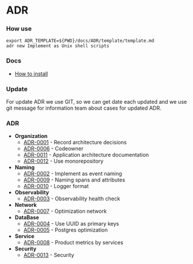 # ADR

### How use

```shell
export ADR_TEMPLATE=${PWD}/docs/ADR/template/template.md
adr new Implement as Unix shell scripts
```

### Docs

- [How to install](https://github.com/npryce/adr-tools/blob/master/INSTALL.md)

### Update

For update ADR we use GIT, so we can get date each updated and we use git message
for information team about cases for updated ADR.

### ADR

- **Organization**
    - [ADR-0001](./decisions/0001-record-architecture-decisions.md) - Record architecture decisions
    - [ADR-0006](./decisions/0006-codeowner.md) - Codeowner
    - [ADR-0011](./decisions/0011-application-architecture-documentation.md) - Application architecture documentation
    - [ADR-0012](./decisions/0012-use-monorepository.md) - Use monorepository
- **Naming**
    - [ADR-0002](./decisions/0002-implement-as-event-naming.md) - Implement as event naming
    - [ADR-0009](./decisions/0009-naming-spans-and-attributes.md) - Naming spans and attributes
    - [ADR-0010](./decisions/0010-logger-format.md) - Logger format
- **Observability**
    - [ADR-0003](./decisions/0003-observability-health-check.md) - Observability health check
- **Network**
    - [ADR-0007](./decisions/0007-optimization-network.md) - Optimization network
- **DataBase**
    - [ADR-0004](./decisions/0004-use-uuid-as-primary-keys.md) - Use UUID as primary keys
    - [ADR-0005](./decisions/0005-postgres-optimization.md) - Postgres optimization
- **Service**
    - [ADR-0008](./decisions/0008-product-metrics-by-services.md) - Product metrics by services
- **Security**
    - [ADR-0013](./decisions/0013-security.md) - Security
